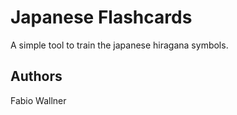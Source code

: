 # Japanese Flashcards

A simple tool to train the japanese hiragana symbols.

## Authors

Fabio Wallner

